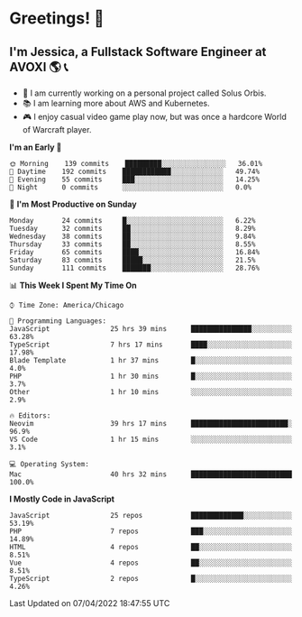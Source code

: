 # Greetings! 🧠

## I'm Jessica, a Fullstack Software Engineer at AVOXI 🌎 📞

- 🌟 I am currently working on a personal project called Solus Orbis.
- 📚 I am learning more about AWS and Kubernetes.
- 🎮 I enjoy casual video game play now, but was once a hardcore World of Warcraft player.

<!--START_SECTION:waka-->
**I'm an Early 🐤** 

```text
🌞 Morning    139 commits    █████████░░░░░░░░░░░░░░░░   36.01% 
🌆 Daytime    192 commits    ████████████░░░░░░░░░░░░░   49.74% 
🌃 Evening    55 commits     ███░░░░░░░░░░░░░░░░░░░░░░   14.25% 
🌙 Night      0 commits      ░░░░░░░░░░░░░░░░░░░░░░░░░   0.0%

```
📅 **I'm Most Productive on Sunday** 

```text
Monday       24 commits     █░░░░░░░░░░░░░░░░░░░░░░░░   6.22% 
Tuesday      32 commits     ██░░░░░░░░░░░░░░░░░░░░░░░   8.29% 
Wednesday    38 commits     ██░░░░░░░░░░░░░░░░░░░░░░░   9.84% 
Thursday     33 commits     ██░░░░░░░░░░░░░░░░░░░░░░░   8.55% 
Friday       65 commits     ████░░░░░░░░░░░░░░░░░░░░░   16.84% 
Saturday     83 commits     █████░░░░░░░░░░░░░░░░░░░░   21.5% 
Sunday       111 commits    ███████░░░░░░░░░░░░░░░░░░   28.76%

```


📊 **This Week I Spent My Time On** 

```text
⌚︎ Time Zone: America/Chicago

💬 Programming Languages: 
JavaScript               25 hrs 39 mins      ███████████████░░░░░░░░░░   63.28% 
TypeScript               7 hrs 17 mins       ████░░░░░░░░░░░░░░░░░░░░░   17.98% 
Blade Template           1 hr 37 mins        █░░░░░░░░░░░░░░░░░░░░░░░░   4.0% 
PHP                      1 hr 30 mins        █░░░░░░░░░░░░░░░░░░░░░░░░   3.7% 
Other                    1 hr 10 mins        ░░░░░░░░░░░░░░░░░░░░░░░░░   2.9%

🔥 Editors: 
Neovim                   39 hrs 17 mins      ████████████████████████░   96.9% 
VS Code                  1 hr 15 mins        ░░░░░░░░░░░░░░░░░░░░░░░░░   3.1%

💻 Operating System: 
Mac                      40 hrs 32 mins      █████████████████████████   100.0%

```

**I Mostly Code in JavaScript** 

```text
JavaScript               25 repos            █████████████░░░░░░░░░░░░   53.19% 
PHP                      7 repos             ███░░░░░░░░░░░░░░░░░░░░░░   14.89% 
HTML                     4 repos             ██░░░░░░░░░░░░░░░░░░░░░░░   8.51% 
Vue                      4 repos             ██░░░░░░░░░░░░░░░░░░░░░░░   8.51% 
TypeScript               2 repos             █░░░░░░░░░░░░░░░░░░░░░░░░   4.26%

```



 Last Updated on 07/04/2022 18:47:55 UTC
<!--END_SECTION:waka-->

<!--
**jessikuh/jessikuh** is a ✨ _special_ ✨ repository because its `README.md` (this file) appears on your GitHub profile.

Here are some ideas to get you started:

- 🔭 I’m currently working on ...
- 🌱 I’m currently learning ...
- 👯 I’m looking to collaborate on ...
- 🤔 I’m looking for help with ...
- 💬 Ask me about ...
- 📫 How to reach me: ...
- 😄 Pronouns: ...
- ⚡ Fun fact: ...
-->
